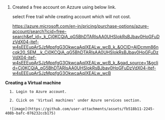 1. Created a free account on Azzure using below link.

   select Free trail while creating account which will not cost.
   
     https://azure.microsoft.com/en-in/pricing/purchase-options/azure-account/search?icid=free-search&ef_id=_k_Cj0KCQiA_qG5BhDTARIsAA0UHSIokRsBJbav0HoGFuDzVdX04-itef-w4sEEEupArSJzMppfgG3OkwcaAqIXEALw_wcB_k_&OCID=AIDcmm86ncqk20_SEM__k_Cj0KCQiA_qG5BhDTARIsAA0UHSIokRsBJbav0HoGFuDzVdX04-itef-w4sEEEupArSJzMppfgG3OkwcaAqIXEALw_wcB_k_&gad_source=1&gclid=Cj0KCQiA_qG5BhDTARIsAA0UHSIokRsBJbav0HoGFuDzVdX04-itef-w4sEEEupArSJzMppfgG3OkwcaAqIXEALw_wcB

**Creating a Virtual machine**

      1. Login to Azure account.

      2. CLick on 'Virtual machines' under Azure services section.

      ![image](https://github.com/user-attachments/assets/fb518b11-2245-408b-bafc-076232ccb175)



